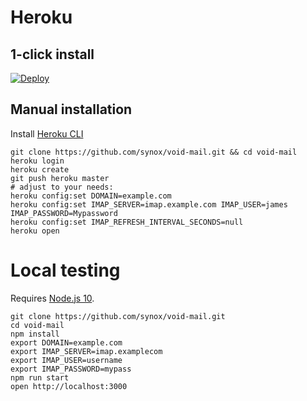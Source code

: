 # Heroku

## 1-click install
[![Deploy](https://www.herokucdn.com/deploy/button.svg)](https://heroku.com/deploy)

## Manual installation

Install [Heroku CLI](https://devcenter.heroku.com/articles/getting-started-with-nodejs?singlepage=true#set-up)

```
git clone https://github.com/synox/void-mail.git && cd void-mail
heroku login
heroku create
git push heroku master
# adjust to your needs:
heroku config:set DOMAIN=example.com
heroku config:set IMAP_SERVER=imap.example.com IMAP_USER=james IMAP_PASSWORD=Mypassword
heroku config:set IMAP_REFRESH_INTERVAL_SECONDS=null
heroku open
```

# Local testing
Requires [Node.js 10](https://nodejs.org).


    git clone https://github.com/synox/void-mail.git
    cd void-mail
    npm install
    export DOMAIN=example.com 
    export IMAP_SERVER=imap.examplecom 
    export IMAP_USER=username 
    export IMAP_PASSWORD=mypass 
    npm run start
    open http://localhost:3000
    

